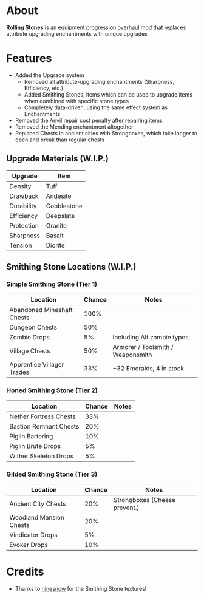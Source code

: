 # About

**Rolling Stones** is an equipment progression overhaul mod that replaces attribute upgrading enchantments with unique upgrades

# Features

- Added the Upgrade system
  - Removed all attribute-upgrading enchantments (Sharpness, Efficiency, etc.)
  - Added Smithing Stones, items which can be used to upgrade items when combined with specific stone types
  - Completely data-driven, using the same effect system as Enchantments
- Removed the Anvil repair cost penalty after repairing items
- Removed the Mending enchantment altogether
- Replaced Chests in ancient cities with Strongboxes, which take longer to open and break than regular chests

## Upgrade Materials (W.I.P.)

| Upgrade    | Item        |
|------------|-------------|
| Density    | Tuff        |
| Drawback   | Andesite    |
| Durability | Cobblestone |
| Efficiency | Deepslate   |
| Protection | Granite     |
| Sharpness  | Basalt      |
| Tension    | Diorite     |

## Smithing Stone Locations (W.I.P.)

### Simple Smithing Stone (Tier 1)
| Location                   | Chance | Notes                             |
|----------------------------|--------|-----------------------------------|
| Abandoned Mineshaft Chests | 100%   |                                   |
| Dungeon Chests             | 50%    |                                   |
| Zombie Drops               | 5%     | Including Alt zombie types        |
| Village Chests             | 50%    | Armorer / Toolsmith / Weaponsmith |
| Apprentice Villager Trades | 33%    | ~32 Emeralds, 4 in stock          |

### Honed Smithing Stone (Tier 2)
| Location               | Chance | Notes |
|------------------------|--------|-------|
| Nether Fortress Chests | 33%    |       |
| Bastion Remnant Chests | 20%    |       |
| Piglin Bartering       | 10%    |       |
| Piglin Brute Drops     | 5%     |       |
| Wither Skeleton Drops  | 5%     |       |

### Gilded Smithing Stone (Tier 3)
| Location                | Chance | Notes                         |
|-------------------------|--------|-------------------------------|
| Ancient City Chests     | 20%    | Strongboxes (Cheese prevent.) |
| Woodland Mansion Chests | 20%    |                               |
| Vindicator Drops        | 5%     |                               |
| Evoker Drops            | 10%    |                               |

# Credits
- Thanks to [ninesnow](https://github.com/nine9snow) for the Smithing Stone textures!
